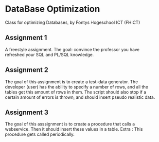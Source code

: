 # DataBase Optimization
Class for optimizing Databases, by Fontys Hogeschool ICT (FHICT)


Assignment 1
----
A freestyle assignment. The goal: convince the professor you have refreshed your SQL and PL/SQL knowledge.


Assignment 2
----
The goal of this assignment is to create a test-data generator. The developer (user) has the ability to specify a number of rows, and all the tables get this amount of rows in them.
The script should also stop if a certain amount of errors is thrown, and should insert pseudo realistic data.

Assignment 3
----
The goal of this asssignment is to create a procedure that calls a webservice. Then it should insert these values in a table.
Extra : This procedure gets called periodically.

